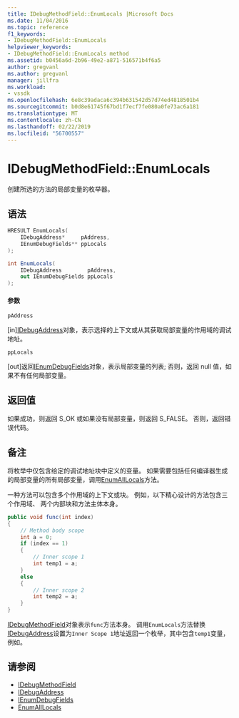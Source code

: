 ```yaml
---
title: IDebugMethodField::EnumLocals |Microsoft Docs
ms.date: 11/04/2016
ms.topic: reference
f1_keywords:
- IDebugMethodField::EnumLocals
helpviewer_keywords:
- IDebugMethodField::EnumLocals method
ms.assetid: b0456a6d-2b96-49e2-a871-516571b4f6a5
author: gregvanl
ms.author: gregvanl
manager: jillfra
ms.workload:
- vssdk
ms.openlocfilehash: 6e8c39adaca6c394b631542d57d74ed4818501b4
ms.sourcegitcommit: b0d8e61745f67bd1f7ecf7fe080a0fe73ac6a181
ms.translationtype: MT
ms.contentlocale: zh-CN
ms.lasthandoff: 02/22/2019
ms.locfileid: "56700557"
---
```

# <a name="idebugmethodfieldenumlocals"></a>IDebugMethodField::EnumLocals
创建所选的方法的局部变量的枚举器。

## <a name="syntax"></a>语法

```cpp
HRESULT EnumLocals(
    IDebugAddress*     pAddress,
    IEnumDebugFields** ppLocals
);
```

```csharp
int EnumLocals(
    IDebugAddress        pAddress,
    out IEnumDebugFields ppLocals
);
```

#### <a name="parameters"></a>参数
`pAddress`

 [in][IDebugAddress](../../../extensibility/debugger/reference/idebugaddress.md)对象，表示选择的上下文或从其获取局部变量的作用域的调试地址。

`ppLocals`

 [out]返回[IEnumDebugFields](../../../extensibility/debugger/reference/ienumdebugfields.md)对象，表示局部变量的列表; 否则，返回 null 值，如果不有任何局部变量。

## <a name="return-value"></a>返回值
如果成功，则返回 S_OK 或如果没有局部变量，则返回 S_FALSE。 否则，返回错误代码。

## <a name="remarks"></a>备注
将枚举中仅包含给定的调试地址块中定义的变量。 如果需要包括任何编译器生成的局部变量的所有局部变量，调用[EnumAllLocals](../../../extensibility/debugger/reference/idebugmethodfield-enumalllocals.md)方法。

一种方法可以包含多个作用域的上下文或块。 例如，以下精心设计的方法包含三个作用域、 两个内部块和方法主体本身。

```csharp
public void func(int index)
{
    // Method body scope
    int a = 0;
    if (index == 1)
    {
        // Inner scope 1
        int temp1 = a;
    }
    else
    {
        // Inner scope 2
        int temp2 = a;
    }
}
```

[IDebugMethodField](../../../extensibility/debugger/reference/idebugmethodfield.md)对象表示`func`方法本身。 调用`EnumLocals`方法替换[IDebugAddress](../../../extensibility/debugger/reference/idebugaddress.md)设置为`Inner Scope 1`地址返回一个枚举，其中包含`temp1`变量，例如。

## <a name="see-also"></a>请参阅
- [IDebugMethodField](../../../extensibility/debugger/reference/idebugmethodfield.md)
- [IDebugAddress](../../../extensibility/debugger/reference/idebugaddress.md)
- [IEnumDebugFields](../../../extensibility/debugger/reference/ienumdebugfields.md)
- [EnumAllLocals](../../../extensibility/debugger/reference/idebugmethodfield-enumalllocals.md)
